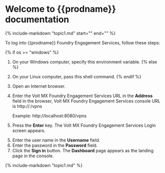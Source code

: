 
# Welcome to {{prodname}} documentation

{%
   include-markdown "topic1.md"
   start="<!--topic2overviewstart-->"
   end="<!--topic2overviewend-->"
%}


To log into {{prodname}} Foundry Engagement Services, follow these steps:

{% if os == "windows" %}
1.  On your Windows computer, specify this environment variable.
{% else %}
1.  On your Linux computer, pass this shell command.
{% endif %}
2.  Open an Internet browser.
3.  Enter the Volt MX Foundry Engagement Services URL in the **Address** field in the browser, Volt MX Foundry Engagement Services console URL is http://<servername>:<serverport>/vpns
    
    Example: http://localhost:8080/vpns
    
4.  Press the **Enter** key. The Volt MX Foundry Engagement Services Login screen appears.
    
 <!--  ![](Resources/Images/Overview/loginscreen.PNG) -->
    
5.  Enter the user name in the **Username** field.
6.  Enter the password in the **Password** field.
7.  Click the **Sign in** button. The **Dashboard** page appears as the landing page in the console.

{% include-markdown "topic1.md" %}